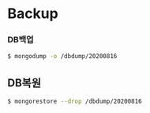# Backup

### DB백업

```bash
$ mongodump -o /dbdump/20200816
```

## DB복원

```bash
$ mongorestore --drop /dbdump/20200816
```
